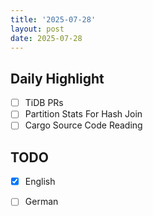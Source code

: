 ```yaml
---
title: '2025-07-28'
layout: post
date: 2025-07-28
---
```


**Daily Highlight**
---

- [ ] TiDB PRs
- [ ] Partition Stats For Hash Join
- [ ] Cargo Source Code Reading

**TODO**
---

- [x] English
- [ ] German

